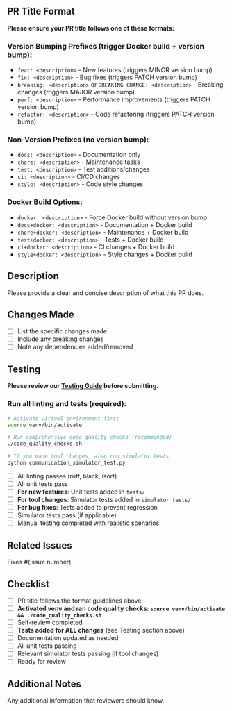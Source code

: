## PR Title Format

**Please ensure your PR title follows one of these formats:**

### Version Bumping Prefixes (trigger Docker build + version bump):
- `feat: <description>` - New features (triggers MINOR version bump)
- `fix: <description>` - Bug fixes (triggers PATCH version bump)
- `breaking: <description>` or `BREAKING CHANGE: <description>` - Breaking changes (triggers MAJOR version bump)
- `perf: <description>` - Performance improvements (triggers PATCH version bump)
- `refactor: <description>` - Code refactoring (triggers PATCH version bump)

### Non-Version Prefixes (no version bump):
- `docs: <description>` - Documentation only
- `chore: <description>` - Maintenance tasks
- `test: <description>` - Test additions/changes
- `ci: <description>` - CI/CD changes
- `style: <description>` - Code style changes

### Docker Build Options:
- `docker: <description>` - Force Docker build without version bump
- `docs+docker: <description>` - Documentation + Docker build
- `chore+docker: <description>` - Maintenance + Docker build
- `test+docker: <description>` - Tests + Docker build
- `ci+docker: <description>` - CI changes + Docker build
- `style+docker: <description>` - Style changes + Docker build

## Description

Please provide a clear and concise description of what this PR does.

## Changes Made

- [ ] List the specific changes made
- [ ] Include any breaking changes
- [ ] Note any dependencies added/removed

## Testing

**Please review our [Testing Guide](../docs/testing.md) before submitting.**

### Run all linting and tests (required):
```bash
# Activate virtual environment first
source venv/bin/activate

# Run comprehensive code quality checks (recommended)
./code_quality_checks.sh

# If you made tool changes, also run simulator tests
python communication_simulator_test.py
```

- [ ] All linting passes (ruff, black, isort)
- [ ] All unit tests pass
- [ ] **For new features**: Unit tests added in `tests/`
- [ ] **For tool changes**: Simulator tests added in `simulator_tests/`
- [ ] **For bug fixes**: Tests added to prevent regression
- [ ] Simulator tests pass (if applicable)
- [ ] Manual testing completed with realistic scenarios

## Related Issues

Fixes #(issue number)

## Checklist

- [ ] PR title follows the format guidelines above
- [ ] **Activated venv and ran code quality checks: `source venv/bin/activate && ./code_quality_checks.sh`**
- [ ] Self-review completed
- [ ] **Tests added for ALL changes** (see Testing section above)
- [ ] Documentation updated as needed
- [ ] All unit tests passing
- [ ] Relevant simulator tests passing (if tool changes)
- [ ] Ready for review

## Additional Notes

Any additional information that reviewers should know.

